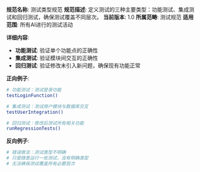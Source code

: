 **规范名称**: 测试类型规范
**规范描述**: 定义测试的三种主要类型：功能测试、集成测试和回归测试，确保测试覆盖不同层次。
**当前版本**: 1.0
**所属范畴**: 测试规范
**适用范围**: 所有AI进行的测试活动

**详细内容**:
- **功能测试**: 验证单个功能点的正确性
- **集成测试**: 验证模块间交互的正确性
- **回归测试**: 验证修改未引入新问题，确保现有功能正常

**正向例子**:
```bash
# 功能测试：测试登录功能
testLoginFunction()

# 集成测试：测试用户模块与数据库交互
testUserIntegration()

# 回归测试：修改后测试所有相关功能
runRegressionTests()
```

**反向例子**:
```bash
# 错误做法：测试类型不明确
# 只是随意运行一些测试，没有明确类型
# 无法确保测试覆盖所有必要层次